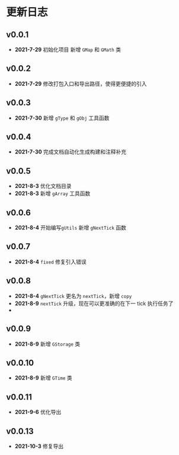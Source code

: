 # 更新日志

## v0.0.1

- **2021-7-29** 初始化项目 新增 `GMap` 和 `GMath` 类

## v0.0.2

- **2021-7-29** 修改打包入口和导出路径，使得更便捷的引入

## v0.0.3

- **2021-7-30** 新增 `gType` 和 `gObj` 工具函数

## v0.0.4

- **2021-7-30** 完成文档自动化生成构建和注释补充

## v0.0.5

- **2021-8-3** 优化文档目录
- **2021-8-3** 新增 `gArray` 工具函数

## v0.0.6

- **2021-8-4** 开始编写`gUtils` 新增 `gNextTick` 函数

## v0.0.7

- **2021-8-4** `fixed` 修复引入错误

## v0.0.8

- **2021-8-4** `gNextTick` 更名为 `nextTick`，新增 `copy`
- **2021-8-9** `nextTick` 升级，现在可以更准确的在下一 tick 执行任务了
-

## v0.0.9

- **2021-8-9** 新增 `GStorage` 类

## v0.0.10

- **2021-8-9** 新增 `GTime` 类

## v0.0.11

- **2021-9-6** 优化导出

## v0.0.13

- **2021-10-3** 修复导出
